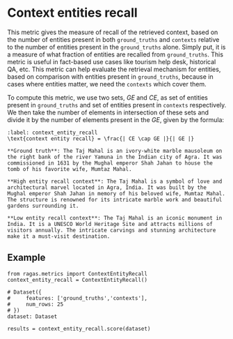 # Context entities recall

This metric gives the measure of recall of the retrieved context, based on the number of entities present in both `ground_truths` and `contexts` relative to the number of entities present in the `ground_truths` alone. Simply put, it is a measure of what fraction of entities are recalled from `ground_truths`. This metric is useful in fact-based use cases like tourism help desk, historical QA, etc. This metric can help evaluate the retrieval mechanism for entities, based on comparison with entities present in `ground_truths`, because in cases where entities matter, we need the `contexts` which cover them.

To compute this metric, we use two sets, $GE$ and $CE$, as set of entities present in `ground_truths` and set of entities present in `contexts` respectively. We then take the number of elements in intersection of these sets and divide it by the number of elements present in the $GE$, given by the formula:

```{math}
:label: context_entity_recall
\text{context entity recall} = \frac{| CE \cap GE |}{| GE |}
````

```{hint}
**Ground truth**: The Taj Mahal is an ivory-white marble mausoleum on the right bank of the river Yamuna in the Indian city of Agra. It was commissioned in 1631 by the Mughal emperor Shah Jahan to house the tomb of his favorite wife, Mumtaz Mahal.

**High entity recall context**: The Taj Mahal is a symbol of love and architectural marvel located in Agra, India. It was built by the Mughal emperor Shah Jahan in memory of his beloved wife, Mumtaz Mahal. The structure is renowned for its intricate marble work and beautiful gardens surrounding it.

**Low entity recall context**: The Taj Mahal is an iconic monument in India. It is a UNESCO World Heritage Site and attracts millions of visitors annually. The intricate carvings and stunning architecture make it a must-visit destination.

````


## Example

```{code-block} python
from ragas.metrics import ContextEntityRecall
context_entity_recall = ContextEntityRecall()

# Dataset({
#     features: ['ground_truths','contexts'],
#     num_rows: 25
# })
dataset: Dataset

results = context_entity_recall.score(dataset)
```